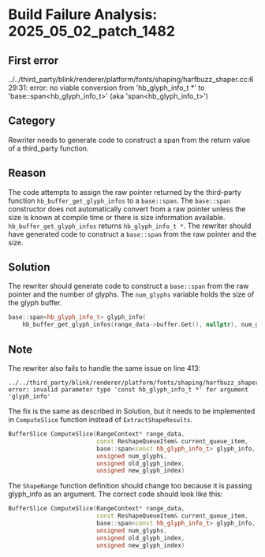 # Build Failure Analysis: 2025_05_02_patch_1482

## First error

../../third_party/blink/renderer/platform/fonts/shaping/harfbuzz_shaper.cc:629:31: error: no viable conversion from 'hb_glyph_info_t *' to 'base::span<hb_glyph_info_t>' (aka 'span<hb_glyph_info_t>')

## Category
Rewriter needs to generate code to construct a span from the return value of a third_party function.

## Reason
The code attempts to assign the raw pointer returned by the third-party function `hb_buffer_get_glyph_infos` to a `base::span`. The `base::span` constructor does not automatically convert from a raw pointer unless the size is known at compile time or there is size information available. `hb_buffer_get_glyph_infos` returns `hb_glyph_info_t *`. The rewriter should have generated code to construct a `base::span` from the raw pointer and the size.

## Solution
The rewriter should generate code to construct a `base::span` from the raw pointer and the number of glyphs.
The `num_glyphs` variable holds the size of the glyph buffer.
```c++
base::span<hb_glyph_info_t> glyph_info(
    hb_buffer_get_glyph_infos(range_data->buffer.Get(), nullptr), num_glyphs);
```

## Note
The rewriter also fails to handle the same issue on line 413:

```
../../third_party/blink/renderer/platform/fonts/shaping/harfbuzz_shaper.cc:413:68: error: invalid parameter type 'const hb_glyph_info_t *' for argument 'glyph_info'
```

The fix is the same as described in Solution, but it needs to be implemented in `ComputeSlice` function instead of `ExtractShapeResults`.
```c++
BufferSlice ComputeSlice(RangeContext* range_data,
                         const ReshapeQueueItem& current_queue_item,
                         base::span<const hb_glyph_info_t> glyph_info,
                         unsigned num_glyphs,
                         unsigned old_glyph_index,
                         unsigned new_glyph_index)
```

The `ShapeRange` function definition should change too because it is passing glyph_info as an argument. The correct code should look like this:

```c++
BufferSlice ComputeSlice(RangeContext* range_data,
                         const ReshapeQueueItem& current_queue_item,
                         base::span<const hb_glyph_info_t> glyph_info,
                         unsigned num_glyphs,
                         unsigned old_glyph_index,
                         unsigned new_glyph_index)